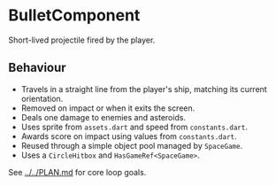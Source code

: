 # BulletComponent

Short-lived projectile fired by the player.

## Behaviour

- Travels in a straight line from the player's ship, matching its current
  orientation.
- Removed on impact or when it exits the screen.
- Deals one damage to enemies and asteroids.
- Uses sprite from `assets.dart` and speed from `constants.dart`.
- Awards score on impact using values from `constants.dart`.
- Reused through a simple object pool managed by `SpaceGame`.
- Uses a `CircleHitbox` and `HasGameRef<SpaceGame>`.

See [../../PLAN.md](../../PLAN.md) for core loop goals.
